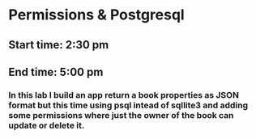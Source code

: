 # Permissions & Postgresql
## Start time: 2:30 pm
## End time: 5:00 pm

### In this lab I build an app return a book properties as JSON format but this time using psql intead of sqllite3 and adding some permissions where just the owner of the book can update or delete it.